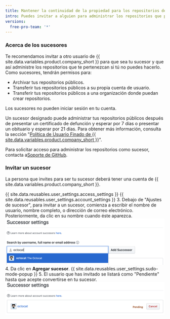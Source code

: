 ```yaml
---
title: Mantener la continuidad de la propiedad para los repositorios de tu cuenta de usuario
intro: Puedes invitar a alguien para administrar los repositorios que pertenezcan a tu usuario si no puedes hacerlo tú mismo.
versions:
  free-pro-team: '*'
---
```


### Acerca de los sucesores

Te recomendamos invitar a otro usuario de {{ site.data.variables.product.company_short }} para que sea tu sucesor y que así administre los repositorios que te pertenezcan si tú no puedes hacerlo. Como sucesores, tendrán permisos para:

- Archivar tus repositorios públicos.
- Transferir tus repositorios públicos a su propia cuenta de usuario.
- Transferir tus repositorios públicos a una organización donde puedan crear repositorios.

Los sucesores no pueden iniciar sesión en tu cuenta.

Un sucesor designado puede administrar tus repositorios públicos después de presentar un certificado de defunción y esperar por 7 días o presentar un obituario y esperar por 21 días. Para obtener más información, consulta la sección "[Política de Usuario Finado de {{ site.data.variables.product.company_short }}](/github/site-policy/github-deceased-user-policy)".

Para solicitar acceso para administrar los repositorios como sucesor, contacta a[Soporte de GitHub](https://support.github.com/contact).

### Invitar un sucesor
La persona que invites para ser tu sucesor deberá tener una cuenta de {{ site.data.variables.product.company_short }}.

{{ site.data.reusables.user_settings.access_settings }}
{{ site.data.reusables.user_settings.account_settings }}
3. Debajo de "Ajustes de sucesor", para invitar a un sucesor, comienza a escribir el nombre de usuario, nombre completo, o dirección de correo electrónico. Posteriormente, da clic en su nombre cuando éste aparezca. ![Campo de bísqueda para invitación de sucesor](/assets/images/help/settings/settings-invite-successor-search-field.png)
4. Da clic en **Agregar sucesor**.
{{ site.data.reusables.user_settings.sudo-mode-popup }}
5. El usuario que has invitado se listará como "Pendiente" hasta que acepte convertirse en tu sucesor. ![Invitación de sucesor pendiente](/assets/images/help/settings/settings-pending-successor.png)
